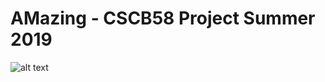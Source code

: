 # AMazing - CSCB58 Project Summer 2019

![alt text](https://github.com/wisam-m/AMazing-CSCB58/blob/master/GamePhoto.png)
